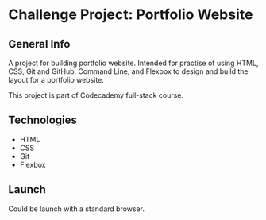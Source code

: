 # Challenge Project: Portfolio Website

## General Info

A project for building portfolio website.
Intended for practise of using HTML, CSS, Git and GitHub, Command Line, and Flexbox to design and build the layout for a portfolio website.

This project is part of Codecademy full-stack course.

## Technologies
+ HTML
+ CSS
+ Git
+ Flexbox


## Launch
Could be launch with a standard browser.